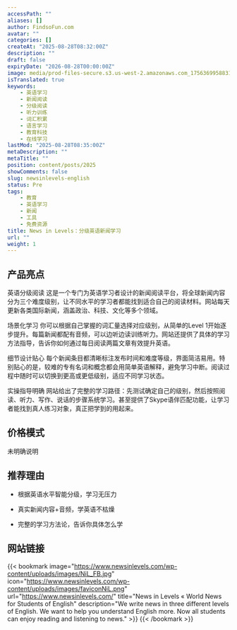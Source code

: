 ```yaml
---
accessPath: ""
aliases: []
author: FindsoFun.com
avatar: ""
categories: []
createAt: "2025-08-28T08:32:00Z"
description: ""
draft: false
expiryDate: "2026-08-28T00:00:00Z"
image: media/prod-files-secure.s3.us-west-2.amazonaws.com_1756369958831-satkl7979.webp
isTranslated: true
keywords:
    - 英语学习
    - 新闻阅读
    - 分级阅读
    - 听力训练
    - 词汇积累
    - 语言学习
    - 教育科技
    - 在线学习
lastMod: "2025-08-28T08:35:00Z"
metaDescription: ""
metaTitle: ""
position: content/posts/2025
showComments: false
slug: newsinlevels-english
status: Pre
tags:
    - 教育
    - 英语学习
    - 新闻
    - 工具
    - 免费资源
title: News in Levels：分级英语新闻学习
url: ""
weight: 1
---
```

## 产品亮点
英语分级阅读
这是一个专门为英语学习者设计的新闻阅读平台，将全球新闻内容分为三个难度级别，让不同水平的学习者都能找到适合自己的阅读材料。网站每天更新各类国际新闻，涵盖政治、科技、文化等多个领域。

场景化学习
你可以根据自己掌握的词汇量选择对应级别，从简单的Level 1开始逐步提升。每篇新闻都配有音频，可以边听边读训练听力。网站还提供了具体的学习方法指导，告诉你如何通过每日阅读两篇文章有效提升英语。

细节设计贴心
每个新闻条目都清晰标注发布时间和难度等级，界面简洁易用。特别贴心的是，较难的专有名词和概念都会用简单英语解释，避免学习中断。阅读过程中随时可以切换到更高或更低级别，适应不同学习状态。

实操指导明确
网站给出了完整的学习路径：先测试确定自己的级别，然后按照阅读、听力、写作、说话的步骤系统学习。甚至提供了Skype语伴匹配功能，让学习者能找到真人练习对象，真正把学到的用起来。

## 价格模式
<!--more-->未明确说明

## 推荐理由
- 根据英语水平智能分级，学习无压力

- 真实新闻内容+音频，学英语不枯燥

- 完整的学习方法论，告诉你具体怎么学

## 网站链接
{{< bookmark image="https://www.newsinlevels.com/wp-content/uploads/images/NiL_FB.jpg" icon="https://www.newsinlevels.com/wp-content/uploads/images/faviconNiL.png" url="https://www.newsinlevels.com/" title="News in Levels « World News for Students of English" description="We write news in three different levels of English. We want to help you understand English more. Now all students can enjoy reading and listening to news." >}}
{{< /bookmark >}}

